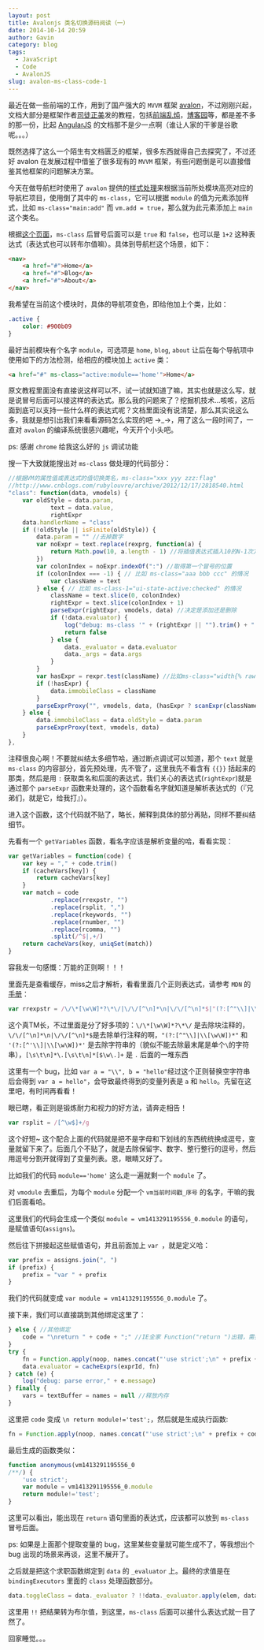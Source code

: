 ```yaml
---
layout: post
title: Avalonjs 类名切换源码阅读（一）
date: 2014-10-14 20:59
author: Gavin
category: blog
tags:
  - JavaScript
  - Code
  - AvalonJS
slug: avalon-ms-class-code-1
---
```


最近在做一些前端的工作，用到了国产强大的 `MVVM` 框架 [avalon](https://github.com/RubyLouvre/avalon)，不过刚刚兴起，文档大部分是框架作者[司徒正美](http://weibo.com/jslouvre)发的教程，包括[前端乱炖](http://www.html-js.com/article/column/234)，[博客园](http://www.cnblogs.com/rubylouvre/tag/avalon/)等，都是差不多的那一份，比起 [AngularJS](https://angularjs.org/) 的文档那不是少一点啊（谁让人家的干爹是谷歌呢。。。）

既然选择了这么一个陌生有文档匮乏的框架，很多东西就得自己去探究了，不过还好 avalon 在发展过程中借鉴了很多现有的 `MVVM` 框架，有些问题倒是可以直接借鉴其他框架的问题解决方案。

今天在做导航栏时使用了 `avalon` 提供的[样式处理](http://rubylouvre.github.io/mvvm/avalon.class.html)来根据当前所处模块高亮对应的导航栏项目，使用倒了其中的 `ms-class`，它可以根据 `module` 的值为元素添加样式，比如 `ms-class="main:add"` 而 `vm.add = true`，那么就为此元素添加上 `main` 这个类名。

根据[这个页面](http://rubylouvre.github.io/mvvm/avalon.class.html)，`ms-class` 后冒号后面可以是 `true` 和 `false`，也可以是 `1+2` 这种表达式（表达式也可以转布尔值嘛）。具体到导航栏这个场景，如下：

```html
<nav>
    <a href="#">Home</a>
    <a href="#">Blog</a>
    <a href="#">About</a>
</nav>
```

我希望在当前这个模块时，具体的导航项变色，即给他加上个类，比如：

```css
.active {
    color: #900b09
}
```

最好当前模块有个名字 `module`，可选项是 `home`, `blog`, `about` 让后在每个导航项中使用如下的方法检测，给相应的模块加上 `active` 类：

```html
<a href="#" ms-class="active:module=='home'">Home</a>
```

原文教程里面没有直接说这样可以不，试一试就知道了嘛，其实也就是这么写，就是说冒号后面可以接这样的表达式。那么我的问题来了？挖掘机技术...咳咳，这后面到底可以支持一些什么样的表达式呢？文档里面没有说清楚，那么其实说这么多，我就是想引出我们来看看源码怎么实现的吧 →_→，用了这么一段时间了，一直对 `avalon` 的编译系统很感兴趣呢，今天开个小头吧。

ps: 感谢 `chrome` 给我这么好的 `js` 调试功能

搜一下大致就能搜出对 `ms-class` 做处理的代码部分：

```javascript
//根据VM的属性值或表达式的值切换类名，ms-class="xxx yyy zzz:flag"
//http://www.cnblogs.com/rubylouvre/archive/2012/12/17/2818540.html
"class": function(data, vmodels) {
    var oldStyle = data.param,
            text = data.value,
            rightExpr
    data.handlerName = "class"
    if (!oldStyle || isFinite(oldStyle)) {
        data.param = "" //去掉数字
        var noExpr = text.replace(rexprg, function(a) {
            return Math.pow(10, a.length - 1) //将插值表达式插入10的N-1次方来占位
        })
        var colonIndex = noExpr.indexOf(":") //取得第一个冒号的位置
        if (colonIndex === -1) { // 比如 ms-class="aaa bbb ccc" 的情况
            var className = text
        } else { // 比如 ms-class-1="ui-state-active:checked" 的情况
            className = text.slice(0, colonIndex)
            rightExpr = text.slice(colonIndex + 1)
            parseExpr(rightExpr, vmodels, data) //决定是添加还是删除
            if (!data.evaluator) {
                log("debug: ms-class '" + (rightExpr || "").trim() + "' 不存在于VM中")
                return false
            } else {
                data._evaluator = data.evaluator
                data._args = data.args
            }
        }
        var hasExpr = rexpr.test(className) //比如ms-class="width{% raw  %}{{w}}{% endraw  %}"的情况
        if (!hasExpr) {
            data.immobileClass = className
        }
        parseExprProxy("", vmodels, data, (hasExpr ? scanExpr(className) : null))
    } else {
        data.immobileClass = data.oldStyle = data.param
        parseExprProxy(text, vmodels, data)
    }
},
```

注释很良心啊！不要就纠结太多细节哈，通过断点调试可以知道，那个 `text` 就是 `ms-class` 的内容部分，首先预处理，先不管了，这里我先不看含有 `{{}}` 括起来的那类，然后是用 `:` 获取类名和后面的表达式，我们关心的表达式(`rightExpr`)就是通过那个 `parseExpr` 函数来处理的，这个函数看名字就知道是解析表达式的（『兄弟们，就是它，给我打』）。

进入这个函数，这个代码就不贴了，略长，解释到具体的部分再贴，同样不要纠结细节。

先看有一个 `getVariables` 函数，看名字应该是解析变量的哈，看看实现：

```javascript
var getVariables = function(code) {
    var key = "," + code.trim()
    if (cacheVars[key]) {
        return cacheVars[key]
    }
    var match = code
            .replace(rrexpstr, "")
            .replace(rsplit, ",")
            .replace(rkeywords, "")
            .replace(rnumber, "")
            .replace(rcomma, "")
            .split(/^$|,+/)
    return cacheVars(key, uniqSet(match))
}
```

容我发一句感慨：万能的正则啊！！！

里面先是查看缓存，miss之后才解析，看看里面几个正则表达式，请参考 `MDN` 的[手册](https://developer.mozilla.org/en-US/docs/Web/JavaScript/Guide/Regular_Expressions)：

```javascript
var rrexpstr = /\/\*[\w\W]*?\*\/|\/\/[^\n]*\n|\/\/[^\n]*$|"(?:[^"\\]|\\[\w\W])*"|'(?:[^'\\]|\\[\w\W])*'|[\s\t\n]*\.[\s\t\n]*[$\w\.]+/g
```

这个真TM长，不过里面是分了好多项的：`\/\*[\w\W]*?\*\/` 是去除块注释的，`\/\/[^\n]*\n|\/\/[^\n]*$`是去除单行注释的啊，`"(?:[^"\\]|\\[\w\W])*"` 和 `'(?:[^'\\]|\\[\w\W])*'` 是去除字符串的（貌似不能去除最末尾是单个`\`的字符串），`[\s\t\n]*\.[\s\t\n]*[$\w\.]+` 是 `.` 后面的一堆东西

这里有一个 bug，比如 `var a = "\\", b = "hello"`经过这个正则替换空字符串后会得到 `var a = hello"`，会导致最终得到的变量列表是 `a` 和 `hello`。先留在这里吧，有时间再看看！

眼已瞎，看正则是锻炼耐力和视力的好方法，请奔走相告！

```javascript
var rsplit = /[^\w$]+/g
```

这个好短~ 这个配合上面的代码就是把不是字母和下划线的东西统统换成逗号，变量就留下来了。后面几个不贴了，就是去除保留字、数字、整行整行的逗号，然后用逗号分割开就得到了变量列表。恩，眼睛又好了。

比如我们的代码 `module=='home'` 这么走一遍就剩一个 `module` 了。

对	`vmodule` 去重后，为每个 `module` 分配一个 `vm当前时间戳_序号` 的名字，干嘛的我们后面看哈。

这里我们的代码会生成一个类似 `module = vm1413291195556_0.module` 的语句，是赋值语句(`assigns`)。

然后往下拼接起这些赋值语句，并且前面加上 `var `，就是定义哈：

```javascript
var prefix = assigns.join(", ")
if (prefix) {
    prefix = "var " + prefix
}
```

我们的代码就变成 `var module = vm1413291195556_0.module` 了。

接下来，我们可以直接跳到其他绑定这里了：

```javascript
} else { //其他绑定
    code = "\nreturn " + code + ";" //IE全家 Function("return ")出错，需要Function("return ;")
}
try {
    fn = Function.apply(noop, names.concat("'use strict';\n" + prefix + code))
    data.evaluator = cacheExprs(exprId, fn)
} catch (e) {
    log("debug: parse error," + e.message)
} finally {
    vars = textBuffer = names = null //释放内存
}
```

这里把 `code` 变成 `\n return module!='test';`，然后就是生成执行函数:

```javascript
fn = Function.apply(noop, names.concat("'use strict';\n" + prefix + code))
```

最后生成的函数类似：

```javascript
function anonymous(vm1413291195556_0
/**/) {
    'use strict';
    var module = vm1413291195556_0.module
    return module!='test';
}
```

这里可以看出，能出现在 `return` 语句里面的表达式，应该都可以放到 `ms-class` 冒号后面。

ps: 如果是上面那个提取变量的 bug，这里某些变量就可能生成不了，等我想出个 bug 出现的场景来再谈，这里不展开了。

之后就是把这个求职函数绑定到 `data` 的 `_evaluator` 上。最终的求值是在 `bindingExecutors` 里面的 `class` 处理函数部分。

```javascript
data.toggleClass = data._evaluator ? !!data._evaluator.apply(elem, data._args) : true
```

这里用 `!!` 把结果转为布尔值，到这里，`ms-class` 后面可以接什么表达式就一目了然了。

回家睡觉。。。
